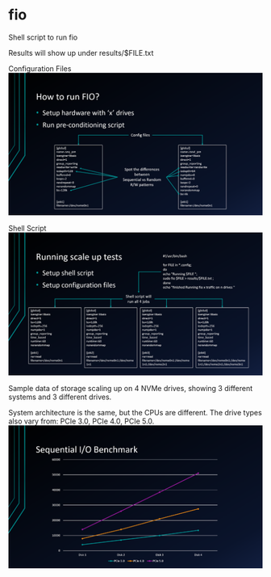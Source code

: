 # fio
Shell script to run fio

Results will show up under results/$FILE.txt

Configuration Files
![Configuration Files](https://github.com/Solutions-Guy/fio/blob/main/Pictures/Config%20files.PNG)

Shell Script
![Shell Script](https://github.com/Solutions-Guy/fio/blob/main/Pictures/Shell%20script.PNG)

Sample data of storage scaling up on 4 NVMe drives, showing 3 different systems and 3 different drives.

System architecture is the same, but the CPUs are different. The drive types also vary from: PCIe 3.0, PCIe 4.0, PCIe 5.0.
![Shell Script](https://github.com/Solutions-Guy/fio/blob/main/Pictures/Sample%20data.PNG)





